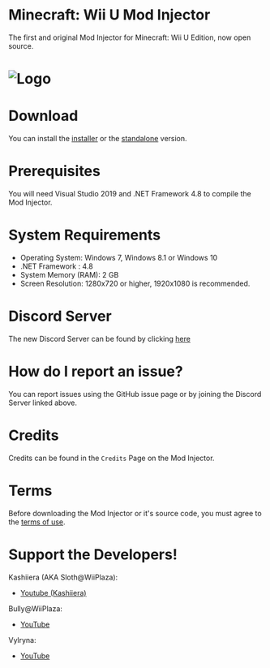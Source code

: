 # Minecraft: Wii U Mod Injector
The first and original Mod Injector for Minecraft: Wii U Edition, now open source.
# ![Logo](Minecraft%20Wii%20U%20Mod%20Injector/Icon.ico)

# Download
You can install the [installer](https://github.com/Kashiiera/Minecraft-Wii-U-Mod-Injector-Installer/releases) or the [standalone](https://github.com/Kashiiera/Minecraft-Wii-U-Mod-Injector/releases) version.

# Prerequisites 
You will need Visual Studio 2019 and .NET Framework 4.8 to compile the Mod Injector.

# System Requirements
* Operating System: Windows 7, Windows 8.1 or Windows 10
* .NET Framework : 4.8
* System Memory (RAM): 2 GB
* Screen Resolution: 1280x720 or higher, 1920x1080 is recommended.

# Discord Server
The new Discord Server can be found by clicking [here](https://discord.gg/jrzZWaDc7a)

# How do I report an issue?
You can report issues using the GitHub issue page or by joining the Discord Server linked above.

# Credits
Credits can be found in the ``Credits`` Page on the Mod Injector.

# Terms
Before downloading the Mod Injector or it's source code, you must agree to the [terms of use](LICENSE.md).

# Support the Developers!

Kashiiera (AKA Sloth@WiiPlaza):
* [Youtube (Kashiiera)](https://www.youtube.com/channel/UCoW_EFIY3kskjV2howbuXvw)

Bully@WiiPlaza:
* [YouTube](https://www.youtube.com/BullyWiiPlaza)

Vylryna:
* [YouTube](https://www.youtube.com/channel/UCfm8aU2z1k8XaJlW2W4MKSA)
